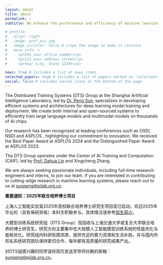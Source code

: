 ```yaml
---
layout: about
title: about
permalink: /
subtitle: We enhance the performance and efficiency of machine learning systems!

# profile:
#   align: right
#   image: prof_pic.jpg
#   image_circular: false # crops the image to make it circular
#   more_info: >
#     <p>555 your office number</p>
#     <p>123 your address street</p>
#     <p>Your City, State 12345</p>

news: true # includes a list of news items
selected_papers: true # includes a list of papers marked as "selected={true}"
social: false # includes social icons at the bottom of the page
---
```



The Distributed Training Systems (DTS) Group at the Shanghai Artificial Intelligence Laboratory, led by [Dr. Peng Sun](https://scholar.google.com.hk/citations?user=NXDhhAoAAAAJ&hl=en), specializes in developing efficient systems and architectures for deep learning model training and deployment. We create both internal and open-sourced systems to efficiently train large language models and multimodal models on thousands of AI chips.

Our research has been recognized at leading conferences such as OSDI, NSDI and ASPLOS , highlighting our commitment to innovation. We received the Best Paper Award at ASPLOS 2024 and the Distinguished Paper Award at ASPLOS 2023.

The DTS Group operates under the Center of AI Training and Computation (CAIF), led by [Prof. Dahua Lin](http://dahua.site/) and Xingcheng Zhang.

We are always seeking passionate individuals, including full-time research engineers and interns, to join our team. If you are interested in contributing to cutting-edge research in machine learning systems, please reach out to us at [sunpeng@pjlab.org.cn](mailto:sunpeng@pjlab.org.cn).


**重要通知：2025年联合培养博士项目**

上海人工智能实验室2025年高校联合培养博士研究生项目现已启动，欢迎2025年毕业的（具有保研资格）本科生积极参与。具体情况请参考[招生简介](https://www.shlab.org.cn/enrollment#channel_599)。

大模型训练系统研究组（DTS Group）现招收与上海交通大学或复旦大学联合培养的博士研究生。研究方向主要集中在大规模人工智能模型训练系统的性能优化与能耗优化。研究组内科研氛围浓厚，提供充足的算力资源和生活补助，并与国内外知名系统研究团队保持密切合作，每年都有高质量的研究成果产出。

对DTS组感兴趣的同学请将简历发送至导师孙鹏的邮箱：sunpeng@pjlab.org.cn。




